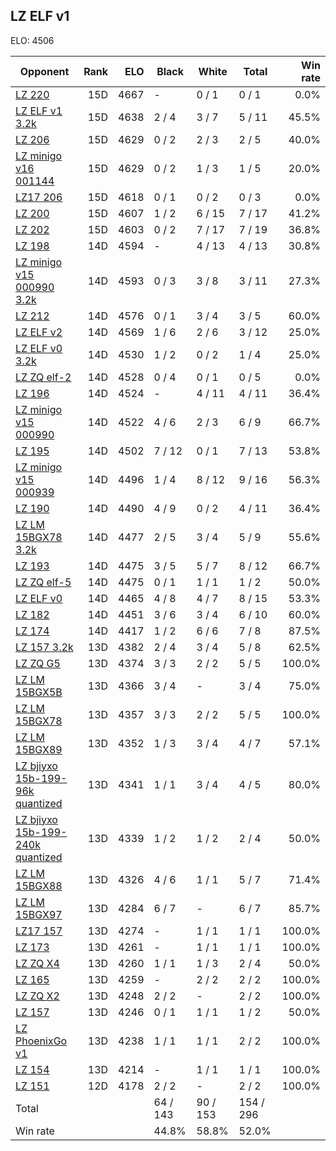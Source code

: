 ## LZ ELF v1 ##

ELO: 4506

Opponent | Rank | ELO | Black | White | Total | Win rate
---------|-----:|----:|-------|-------|-------|-------:
[LZ 220](LZ%20220.md) | 15D | 4667 | - | 0 / 1 | 0 / 1 | 0.0%
[LZ ELF v1 3.2k](LZ%20ELF%20v1%203.2k.md) | 15D | 4638 | 2 / 4 | 3 / 7 | 5 / 11 | 45.5%
[LZ 206](LZ%20206.md) | 15D | 4629 | 0 / 2 | 2 / 3 | 2 / 5 | 40.0%
[LZ minigo v16 001144](LZ%20minigo%20v16%20001144.md) | 15D | 4629 | 0 / 2 | 1 / 3 | 1 / 5 | 20.0%
[LZ17 206](LZ17%20206.md) | 15D | 4618 | 0 / 1 | 0 / 2 | 0 / 3 | 0.0%
[LZ 200](LZ%20200.md) | 15D | 4607 | 1 / 2 | 6 / 15 | 7 / 17 | 41.2%
[LZ 202](LZ%20202.md) | 15D | 4603 | 0 / 2 | 7 / 17 | 7 / 19 | 36.8%
[LZ 198](LZ%20198.md) | 14D | 4594 | - | 4 / 13 | 4 / 13 | 30.8%
[LZ minigo v15 000990 3.2k](LZ%20minigo%20v15%20000990%203.2k.md) | 14D | 4593 | 0 / 3 | 3 / 8 | 3 / 11 | 27.3%
[LZ 212](LZ%20212.md) | 14D | 4576 | 0 / 1 | 3 / 4 | 3 / 5 | 60.0%
[LZ ELF v2](LZ%20ELF%20v2.md) | 14D | 4569 | 1 / 6 | 2 / 6 | 3 / 12 | 25.0%
[LZ ELF v0 3.2k](LZ%20ELF%20v0%203.2k.md) | 14D | 4530 | 1 / 2 | 0 / 2 | 1 / 4 | 25.0%
[LZ ZQ elf-2](LZ%20ZQ%20elf-2.md) | 14D | 4528 | 0 / 4 | 0 / 1 | 0 / 5 | 0.0%
[LZ 196](LZ%20196.md) | 14D | 4524 | - | 4 / 11 | 4 / 11 | 36.4%
[LZ minigo v15 000990](LZ%20minigo%20v15%20000990.md) | 14D | 4522 | 4 / 6 | 2 / 3 | 6 / 9 | 66.7%
[LZ 195](LZ%20195.md) | 14D | 4502 | 7 / 12 | 0 / 1 | 7 / 13 | 53.8%
[LZ minigo v15 000939](LZ%20minigo%20v15%20000939.md) | 14D | 4496 | 1 / 4 | 8 / 12 | 9 / 16 | 56.3%
[LZ 190](LZ%20190.md) | 14D | 4490 | 4 / 9 | 0 / 2 | 4 / 11 | 36.4%
[LZ LM 15BGX78 3.2k](LZ%20LM%2015BGX78%203.2k.md) | 14D | 4477 | 2 / 5 | 3 / 4 | 5 / 9 | 55.6%
[LZ 193](LZ%20193.md) | 14D | 4475 | 3 / 5 | 5 / 7 | 8 / 12 | 66.7%
[LZ ZQ elf-5](LZ%20ZQ%20elf-5.md) | 14D | 4475 | 0 / 1 | 1 / 1 | 1 / 2 | 50.0%
[LZ ELF v0](LZ%20ELF%20v0.md) | 14D | 4465 | 4 / 8 | 4 / 7 | 8 / 15 | 53.3%
[LZ 182](LZ%20182.md) | 14D | 4451 | 3 / 6 | 3 / 4 | 6 / 10 | 60.0%
[LZ 174](LZ%20174.md) | 14D | 4417 | 1 / 2 | 6 / 6 | 7 / 8 | 87.5%
[LZ 157 3.2k](LZ%20157%203.2k.md) | 13D | 4382 | 2 / 4 | 3 / 4 | 5 / 8 | 62.5%
[LZ ZQ G5](LZ%20ZQ%20G5.md) | 13D | 4374 | 3 / 3 | 2 / 2 | 5 / 5 | 100.0%
[LZ LM 15BGX5B](LZ%20LM%2015BGX5B.md) | 13D | 4366 | 3 / 4 | - | 3 / 4 | 75.0%
[LZ LM 15BGX78](LZ%20LM%2015BGX78.md) | 13D | 4357 | 3 / 3 | 2 / 2 | 5 / 5 | 100.0%
[LZ LM 15BGX89](LZ%20LM%2015BGX89.md) | 13D | 4352 | 1 / 3 | 3 / 4 | 4 / 7 | 57.1%
[LZ bjiyxo 15b-199-96k quantized](LZ%20bjiyxo%2015b-199-96k%20quantized.md) | 13D | 4341 | 1 / 1 | 3 / 4 | 4 / 5 | 80.0%
[LZ bjiyxo 15b-199-240k quantized](LZ%20bjiyxo%2015b-199-240k%20quantized.md) | 13D | 4339 | 1 / 2 | 1 / 2 | 2 / 4 | 50.0%
[LZ LM 15BGX88](LZ%20LM%2015BGX88.md) | 13D | 4326 | 4 / 6 | 1 / 1 | 5 / 7 | 71.4%
[LZ LM 15BGX97](LZ%20LM%2015BGX97.md) | 13D | 4284 | 6 / 7 | - | 6 / 7 | 85.7%
[LZ17 157](LZ17%20157.md) | 13D | 4274 | - | 1 / 1 | 1 / 1 | 100.0%
[LZ 173](LZ%20173.md) | 13D | 4261 | - | 1 / 1 | 1 / 1 | 100.0%
[LZ ZQ X4](LZ%20ZQ%20X4.md) | 13D | 4260 | 1 / 1 | 1 / 3 | 2 / 4 | 50.0%
[LZ 165](LZ%20165.md) | 13D | 4259 | - | 2 / 2 | 2 / 2 | 100.0%
[LZ ZQ X2](LZ%20ZQ%20X2.md) | 13D | 4248 | 2 / 2 | - | 2 / 2 | 100.0%
[LZ 157](LZ%20157.md) | 13D | 4246 | 0 / 1 | 1 / 1 | 1 / 2 | 50.0%
[LZ PhoenixGo v1](LZ%20PhoenixGo%20v1.md) | 13D | 4238 | 1 / 1 | 1 / 1 | 2 / 2 | 100.0%
[LZ 154](LZ%20154.md) | 13D | 4214 | - | 1 / 1 | 1 / 1 | 100.0%
[LZ 151](LZ%20151.md) | 12D | 4178 | 2 / 2 | - | 2 / 2 | 100.0%
Total | | | 64 / 143 | 90 / 153 | 154 / 296 | 
Win rate| | | 44.8% | 58.8% | 52.0% | 
